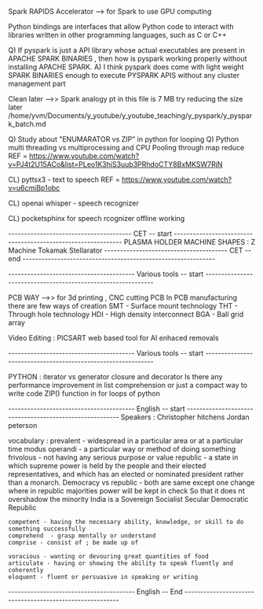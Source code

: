 Spark RAPIDS Accelerator --> for Spark to use GPU computing

Python bindings are interfaces that allow Python code to interact with libraries written in other programming languages, such as C or C++

Q)  If pyspark is just a API library whose actual executables are present in APACHE SPARK BINARIES , then how is pyspark
    working properly without installing APACHE SPARK.
A)  I think pyspark does come with light weight SPARK BINARIES enough to execute PYSPARK APIS without any 
    cluster management part 


Clean later -->> Spark analogy pt in this file is 7 MB try reducing the size later /home/yvm/Documents/y_youtube/y_youtube_teaching/y_pyspark/y_pyspark_batch.md


Q) Study about "ENUMARATOR vs ZIP" in python for looping 
Q) Python multi threading vs multiprocessing and CPU Pooling through map reduce 
    REF = https://www.youtube.com/watch?v=PJ4t2U15ACo&list=PLeo1K3hjS3uub3PRhdoCTY8BxMKSW7RjN



CL) pyttsx3 - text to speech 
    REF = https://www.youtube.com/watch?v=u6cmiBp1obc

CL) openai whisper - speech recognizer

CL) pocketsphinx for speech rcognizer offline working 

--------------------------------------- CET -- start -------------------------------------------------------------
PLASMA HOLDER MACHINE SHAPES :
    Z Machine 
    Tokamak
    Stellarator
--------------------------------------- CET -- end -------------------------------------------------------------





---------------------------------------- Various tools -- start -------------------------------------------------------------

PCB WAY -->> for 3d printing , CNC cutting PCB 
    In PCB manufacturing there are few ways of creation
        SMT - Surface mount technology
        THT - Through hole technology 
        HDI - High density interconnect
        BGA - Ball grid array


Video Editing :
    PICSART web based tool for AI enhaced removals 
    
---------------------------------------- Various tools -- start -------------------------------------------------------------

PYTHON :
    iterator vs generator
    closure and decorator 
    Is there any performance improvement in list comprehension or just a compact way to write code
    ZIP() function in for loops of python

---------------------------------------- English -- start --------------------------------------------------------
Speakers :
    Christopher hitchens 
    Jordan peterson

vocabulary :
    prevalent - widespread in a particular area or at a particular time
    modus operandi - a particular way or method of doing something
    frivolous - not having any serious purpose or value
    republic - a state in which supreme power is held by the people and their elected representatives, 
                and which has an elected or nominated president rather than a monarch.
    Democracy vs republic - both are same except one change where in republic majorities power will be kept in check
                            So that it does nt overshadow the minority 
    India is a Sovereign Socialist Secular Democratic Republic

    competent - having the necessary ability, knowledge, or skill to do something successfully
    comprehend  - grasp mentally or understand
    comprise - consist of ; be made up of

    voracious - wanting or devouring great quantities of food
    articulate - having or showing the ability to speak fluently and coherently
    eloquent - fluent or persuasive in speaking or writing


---------------------------------------- English -- End ---------------------------------------------------------